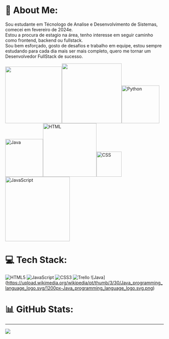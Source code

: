 # 💫 About Me:
Sou estudante em Técnologo de Analise e Desenvolvimento de Sistemas, comecei em fevereiro de 2024e. <br>Estou a procura de estagio na área, tenho interesse em seguir caminho como frontend, backend ou fullstack. <br>Sou bem esforçado, gosto de desafios e trabalho em equipe, estou sempre estudando para cada dia mais ser mais completo, quero me tornar um Desenvolvedor FullStack de sucesso.

<table>
<img height="180em" src="https://github-readme-stats.vercel.app/api?username=ThomazMagno&theme=aura&hide_border=false&include_all_commits=false&count_private=false"> 
<img height="190em" src="https://github-readme-stats.vercel.app/api/top-langs/?username=ThomazMagno&theme=aura&hide_border=false&include_all_commits=false&count_private=false&layout=compact">


<img src="https://github.com/user-attachments/assets/acae2458-cb2a-4734-8114-803c9ee86bfc" width="120" alt="Python">
<img src="https://github.com/user-attachments/assets/9480901c-51c8-481d-bc9f-23185accc536" width="120" alt="Java">
<img src="https://github.com/user-attachments/assets/8baf41b8-49f2-4704-97bb-a605fb8f0194" width="170" alt="HTML">
<img src="https://github.com/user-attachments/assets/ea916bb6-781e-4865-93e4-81dedf91c7d6" width="80" alt="CSS">
<img src="https://github.com/user-attachments/assets/c4656877-276e-40ff-9e60-24e1a73d384e" width="205" alt="JavaScript">






# 💻 Tech Stack:
![HTML5](https://img.shields.io/badge/html5-%23E34F26.svg?style=for-the-badge&logo=html5&logoColor=white) ![JavaScript](https://img.shields.io/badge/javascript-%23323330.svg?style=for-the-badge&logo=javascript&logoColor=%23F7DF1E) ![CSS3](https://img.shields.io/badge/css3-%231572B6.svg?style=for-the-badge&logo=css3&logoColor=white) ![Trello](https://img.shields.io/badge/Trello-%23026AA7.svg?style=for-the-badge&logo=Trello&logoColor=white) ![Java] (https://upload.wikimedia.org/wikipedia/pt/thumb/3/30/Java_programming_language_logo.svg/1200px-Java_programming_language_logo.svg.png)
# 📊 GitHub Stats:


---
[![](https://visitcount.itsvg.in/api?id=ThomazMagno&icon=0&color=0)](https://visitcount.itsvg.in)

<!-- Proudly created with GPRM ( https://gprm.itsvg.in ) -->
